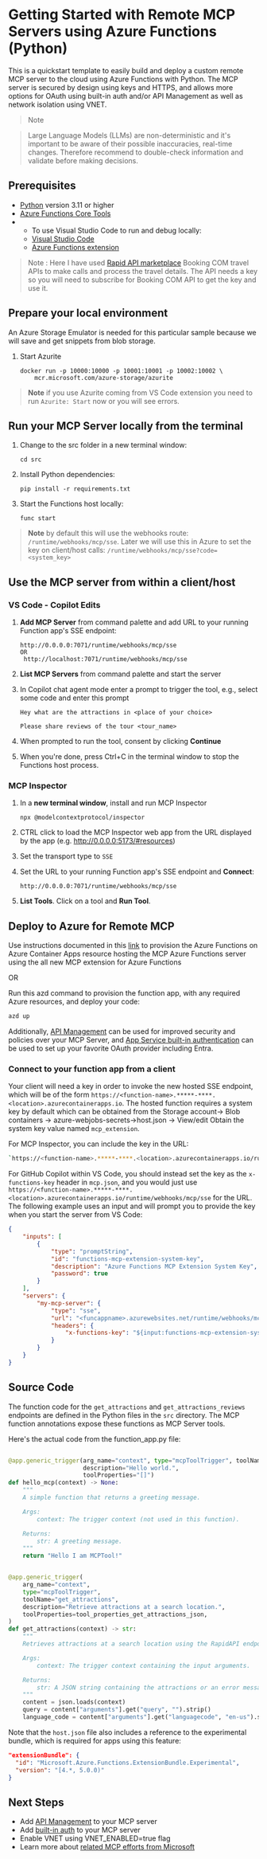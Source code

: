 <!--
---
name: Remote MCP with Azure Functions (Python)
description: Run a remote MCP server on Azure functions.  
page_type: sample
languages:
- python
- bicep
- azdeveloper
products:
- azure-functions
- azure
urlFragment: remote-mcp-functions-python
---
-->

# Getting Started with Remote MCP Servers using Azure Functions (Python)

This is a quickstart template to easily build and deploy a custom remote MCP server to the cloud using Azure Functions with Python.  The MCP server is secured by design using keys and HTTPS, and allows more options for OAuth using built-in auth and/or API Management as well as network isolation using VNET.

>Note

>Large Language Models (LLMs) are non-deterministic and it's important to be aware of their possible inaccuracies, real-time changes. Therefore recommend to double-check information and validate before making decisions.


## Prerequisites

+ [Python](https://www.python.org/downloads/) version 3.11 or higher
+ [Azure Functions Core Tools](https://learn.microsoft.com/azure/azure-functions/functions-run-local?pivots=programming-language-python#install-the-azure-functions-core-tools)
+ + To use Visual Studio Code to run and debug locally:
  + [Visual Studio Code](https://code.visualstudio.com/)
  + [Azure Functions extension](https://marketplace.visualstudio.com/items?itemName=ms-azuretools.vscode-azurefunctions)

> Note : Here I have used [Rapid API marketplace](https://rapidapi.com/hub) Booking COM travel APIs to make calls and process the travel details. The API needs a key so you will need to subscribe for Booking COM API to get the key and use it.


## Prepare your local environment

An Azure Storage Emulator is needed for this particular sample because we will save and get snippets from blob storage.

1. Start Azurite

    ```shell
    docker run -p 10000:10000 -p 10001:10001 -p 10002:10002 \
        mcr.microsoft.com/azure-storage/azurite
    ```

>**Note** if you use Azurite coming from VS Code extension you need to run `Azurite: Start` now or you will see errors.

## Run your MCP Server locally from the terminal

1. Change to the src folder in a new terminal window:

   ```shell
   cd src
   ```

1. Install Python dependencies:

   ```shell
   pip install -r requirements.txt
   ```

1. Start the Functions host locally:

   ```shell
   func start
   ```

> **Note** by default this will use the webhooks route: `/runtime/webhooks/mcp/sse`.  Later we will use this in Azure to set the key on client/host calls: `/runtime/webhooks/mcp/sse?code=<system_key>`

## Use the MCP server from within a client/host

### VS Code - Copilot Edits

1. **Add MCP Server** from command palette and add URL to your running Function app's SSE endpoint:

    ```shell
    http://0.0.0.0:7071/runtime/webhooks/mcp/sse
    OR
     http://localhost:7071/runtime/webhooks/mcp/sse
    ```

1. **List MCP Servers** from command palette and start the server
1. In Copilot chat agent mode enter a prompt to trigger the tool, e.g., select some code and enter this prompt

   

    ```plaintext
    Hey what are the attractions in <place of your choice> 
    ```

    ```plaintext
    Please share reviews of the tour <tour_name>
    ```

1. When prompted to run the tool, consent by clicking **Continue**

1. When you're done, press Ctrl+C in the terminal window to stop the Functions host process.

### MCP Inspector

1. In a **new terminal window**, install and run MCP Inspector

    ```shell
    npx @modelcontextprotocol/inspector
    ```

2. CTRL click to load the MCP Inspector web app from the URL displayed by the app (e.g. http://0.0.0.0:5173/#resources)
3. Set the transport type to `SSE`
4. Set the URL to your running Function app's SSE endpoint and **Connect**:

    ```shell
    http://0.0.0.0:7071/runtime/webhooks/mcp/sse
    ```

5. **List Tools**.  Click on a tool and **Run Tool**.  

## Deploy to Azure for Remote MCP

Use instructions documented in this [link](https://learn.microsoft.com/en-us/azure/container-apps/functions-usage?pivots=azure-portal) to provision the Azure Functions on Azure Container Apps resource hosting the MCP Azure Functions server using the all new MCP extension for Azure Functions

OR

Run this azd command to provision the function app, with any required Azure resources, and deploy your code:
```sh
azd up

```


Additionally, [API Management]() can be used for improved security and policies over your MCP Server, and [App Service built-in authentication](https://learn.microsoft.com/azure/app-service/overview-authentication-authorization) can be used to set up your favorite OAuth provider including Entra.  

### Connect to your function app from a client

Your client will need a key in order to invoke the new hosted SSE endpoint, which will be of the form `https://<function-name>.*****-****.<location>.azurecontainerapps.io`. The hosted function requires a system key by default which can be obtained from the Storage account-> Blob containers -> azure-webjobs-secrets->host.json -> View/edit Obtain the system key value named `mcp_extension`.

For MCP Inspector, you can include the key in the URL: 

```sh
`https://<function-name>.*****-****.<location>.azurecontainerapps.io/runtime/webhooks/mcp/sse?code=<your-mcp-extension-system-key>`.

```

For GitHub Copilot within VS Code, you should instead set the key as the `x-functions-key` header in `mcp.json`, and you would just use `https://<function-name>.*****-****.<location>.azurecontainerapps.io/runtime/webhooks/mcp/sse` for the URL. The following example uses an input and will prompt you to provide the key when you start the server from VS Code:

```json
{
    "inputs": [
        {
            "type": "promptString",
            "id": "functions-mcp-extension-system-key",
            "description": "Azure Functions MCP Extension System Key",
            "password": true
        }
    ],
    "servers": {
        "my-mcp-server": {
            "type": "sse",
            "url": "<funcappname>.azurewebsites.net/runtime/webhooks/mcp/sse",
            "headers": {
                "x-functions-key": "${input:functions-mcp-extension-system-key}"
            }
        }
    }
}
```





## Source Code

The function code for the `get_attractions` and `get_attractions_reviews` endpoints are defined in the Python files in the `src` directory. The MCP function annotations expose these functions as MCP Server tools.

Here's the actual code from the function_app.py file:

```python

@app.generic_trigger(arg_name="context", type="mcpToolTrigger", toolName="hello", 
                     description="Hello world.", 
                     toolProperties="[]")
def hello_mcp(context) -> None:
    """
    A simple function that returns a greeting message.

    Args:
        context: The trigger context (not used in this function).

    Returns:
        str: A greeting message.
    """
    return "Hello I am MCPTool!"


@app.generic_trigger(
    arg_name="context",
    type="mcpToolTrigger",
    toolName="get_attractions",
    description="Retrieve attractions at a search location.",
    toolProperties=tool_properties_get_attractions_json,
)
def get_attractions(context) -> str:
    """
    Retrieves attractions at a search location using the RapidAPI endpoint.

    Args:
        context: The trigger context containing the input arguments.

    Returns:
        str: A JSON string containing the attractions or an error message.
    """
    content = json.loads(context)
    query = content["arguments"].get("query", "").strip()
    language_code = content["arguments"].get("languagecode", "en-us").strip()
```

Note that the `host.json` file also includes a reference to the experimental bundle, which is required for apps using this feature:

```json
"extensionBundle": {
  "id": "Microsoft.Azure.Functions.ExtensionBundle.Experimental",
  "version": "[4.*, 5.0.0)"
}
```

## Next Steps

- Add [API Management]() to your MCP server
- Add [built-in auth]() to your MCP server
- Enable VNET using VNET_ENABLED=true flag
- Learn more about [related MCP efforts from Microsoft]()
